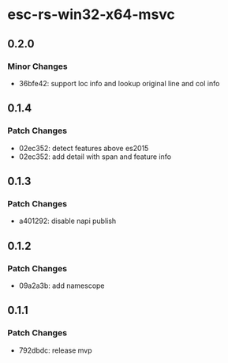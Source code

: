# esc-rs-win32-x64-msvc

## 0.2.0

### Minor Changes

- 36bfe42: support loc info and lookup original line and col info

## 0.1.4

### Patch Changes

- 02ec352: detect features above es2015
- 02ec352: add detail with span and feature info

## 0.1.3

### Patch Changes

- a401292: disable napi publish

## 0.1.2

### Patch Changes

- 09a2a3b: add namescope

## 0.1.1

### Patch Changes

- 792dbdc: release mvp
